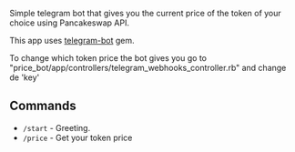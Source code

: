 Simple telegram bot that gives you the current price of the token of your choice using Pancakeswap API.


This app uses [telegram-bot](https://github.com/telegram-bot-rb/telegram-bot) gem.

To change which token price the bot gives you go to "price_bot/app/controllers/telegram_webhooks_controller.rb" and change de 'key'

## Commands

- `/start` - Greeting.
- `/price` - Get your token price
